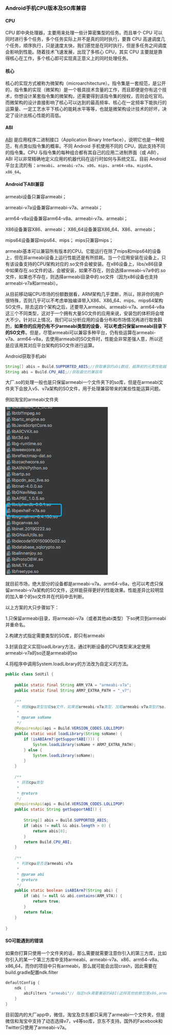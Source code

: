 ### Android手机CPU版本及SO库兼容

#### CPU

CPU 即中央处理器，主要用来处理一些计算密集型的任务。而且单个 CPU 可以同时进行多个任务，多个任务实际上并不是真的同时执行，要靠 CPU 高速调度几个任务，顺序执行，只是速度太快，我们感觉是在同时执行，但是多任务之间调度会影响到性能。随着技术飞速发展，出现了多核心 CPU，其实 CPU 主要就是靠得核心在工作，多个核心即可实现真正意义上的同时处理任务。

#### 核心

核心的实现方式被称为微架构（microarchitecture）。指令集是一套规范，是公开的，指令集的实现（微架构）是一个极具技术含量的工作，而且即便是你有这个技术，你想设计某套指令集的微架构，还需要得到该指令集的授权，否则会吃官司。而微架构的设计直接影响了核心可以达到的最高频率、核心在一定频率下能执行的运算量、一定工艺水平下核心的能耗水平等等，也就是微架构设计技术的好坏，决定了设计出核心性能的高低。

#### ABI

[ABI](https://link.jianshu.com/?t=https%3A%2F%2Fdeveloper.android.google.cn%2Fndk%2Fguides%2Fabis.html) 是应用程序二进制接口（Application Binary Interface），说明它也是一种规范，有点类似指令集的概率。不同 Android 手机使用不同的 CPU，因此支持不同的指令集。CPU 与指令集的每种组合都有其自己的应用二进制界面（或 *ABI*）， ABI 可以非常精确地定义应用的机器代码在运行时如何与系统交互。目前 Android 平台主流的有：`armeabi`、`armeabi-v7a`、`x86`、`mips`、`arm64-v8a`、`mips64`、`x86_64`。

#### Android下ABI兼容

armeabi设备只兼容armeabi； 

armeabi-v7a设备兼容armeabi-v7a、armeabi； 

arm64-v8a设备兼容arm64-v8a、armeabi-v7a、armeabi； 

X86设备兼容X86、armeabi； X86_64设备兼容X86_64、X86、armeabi； 

mips64设备兼容mips64、mips； mips只兼容mips；

armeabi基本可以兼容所有版本的CPU。它能运行在除了mips和mips64的设备上，但在非armeabi设备上运行性能还是有所损耗。当一个应用安装在设备上，只有该设备支持的CPU架构对应的.so文件会被安装。在x86设备上，libs/x86目录中如果存在.so文件的话，会被安装，如果不存在，则会选择armeabi-v7a中的.so文件，如果也不存在，则选择armeabi目录中的.so文件（因为x86设备也支持armeabi-v7a和armeabi）。

从目前移动端CPU市场的份额数据看，ARM架构几乎垄断，所以，除非你的用户很特殊，否则几乎可以不考虑单独编译带入X86、X86_64、mips、mips64架构SO文件。除去这四个架构之后，还要带入armeabi、armeabi-v7a、arm64-v8a这三个不同类型，这对于一个拥有大量SO文件的应用来说，安装包的体积将会增大不少。针对以上情况，我们可以分析应用的设备分布和市场情况再进行取舍斟酌，**如果你的应用仍有不少armeabi类型的设备**，**可以考虑只保留armeabi目录下的SO文件**。但是，尽管armeabi可以兼容多种平台，仍有些运算在armeabi-v7a、arm64-v8a，去使用armeabi的SO文件时，性能会非常差强人意，所以还是应该用其对应平台架构的SO文件进行运算。

Android获取手机abi

```java
String[] abis = Build.SUPPORTED_ABIS;//获取兼容的abi数组，越靠前的元素性能越优秀
String abi = Build.CPU_ABI;//获取最优的兼容库
```

大厂.so的处理一般也是只保留armeabi一个文件夹下的so库，但是在armeabi文件夹下会放入v5、v7a架构的SO文件，用于处理兼容带来的某些性能运算问题。

例如淘宝的armeabi文件夹

![WX20190322-104548](./WX20190322-104548.png)

就目前市场，绝大部分的设备都是armeabi-v7a、arm64-v8a，也可以考虑只保留armeabi-v7a架构的SO文件，这样能获得更好的性能效果。性能差异比较明显的加入单个的so文件并在代码中去判断。

以上方案的大只步骤如下：

1.只保留armeabi目录，将armeabi-v7a（或者其他abi类型）下so拷贝到armeabi并重命名。

2.构建方式指定需要类型的SO库，即只有armeabi

3.封装自定义实现loadLibrary方法，通过判断设备的CPU类型来决定使用armeabi-v7a的so还是armeabi的so

4.将程序中调用System.loadLibrary的方法改为自定义的方法。

```java
public class SoUtil {

    public static final String ARM_V7A = "armeabi-v7a";
    public static final String ARM7_EXTRA_PATH = "_v7";

    /**
     * 根据cpu类型加载so文件，如果是armeabi-v7a类型，加载armeabi-v7a类型的so，其他cpu加载arm类型的cpu
     *
     * @param soName
     */
    @RequiresApi(api = Build.VERSION_CODES.LOLLIPOP)
    public static void loadLibrary(String soName) {
        if (isABIArm7(getSupportABI())) {
            System.loadLibrary(soName + ARM7_EXTRA_PATH);
        } else {
            System.loadLibrary(soName);
        }
    }

    /**
     * 获取cpu类型
     *
     * @return
     */
    @RequiresApi(api = Build.VERSION_CODES.LOLLIPOP)
    public static String getSupportABI() {

        String[] abis = Build.SUPPORTED_ABIS;
        if (abis != null && abis.length > 0) {
            return abis[0];
        }
        return Build.CPU_ABI;
    }

    /**
     * 判断cpu是否是armeabi-v7a
     *
     * @param abi
     * @return
     */
    public static boolean isABIArm7(String abi) {
        if (abi != null && abi.contains(ARM_V7A)) {
            return true;
        }
        return false;
    }

}
```

#### SO可能遇到的错误

如果你打算只使用一个文件夹的话，那么需要就需要注意你引入的第三方库，比如你引入的某一个第三方库中支持armeabi、armeabi-v7a、x86、arm64-v8a、x86_64，而你的项目中只有armeabi，那么就可能会出现crash，因此需要在build.gradle配置ndk.filter

```groovy
defaultConfig {  
    ndk {  
        abiFilters "armeabi"// 指定ndk需要兼容的ABI(这样其他依赖包里x86,armeabi,arm-v8之类的so会被过滤掉) 
    }  
}  
```

目前国内的大厂app中，微信，淘宝及京东都只采用了armeabi一个文件夹，但是微信和淘宝中支持了动态选择v7，v4等so库，京东不支持。国外的Facebook和Twitter只使用了armeabi-v7a。